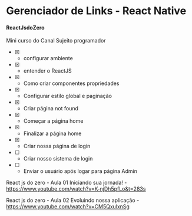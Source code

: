 # Gerenciador de Links - React Native

#### ReactJsdoZero
Mini curso do Canal Sujeito programador

- [x] - configurar ambiente
- [x] - entender o ReactJS
- [x] - Como criar componentes propriedades
- [x] - Configurar estilo global e paginação
- [x] - Criar página not found
- [x] - Começar a página home

- [x] - Finalizar a página home
- [x] - Criar nossa página de login
- [ ] - Criar nosso sistema de login
- [ ] - Enviar o usuário após logar para página Admin


React js do zero - Aula 01 Iniciando sua jornada! - https://www.youtube.com/watch?v=K-njDh5pfLo&t=283s

React js do zero - Aula 02 Evoluindo nossa aplicação - https://www.youtube.com/watch?v=CM5QxulxnSg



